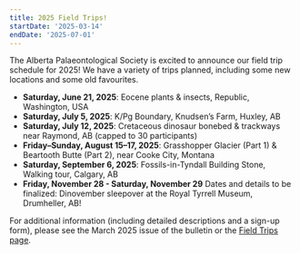 ```yaml
---
title: 2025 Field Trips!
startDate: '2025-03-14'
endDate: '2025-07-01'
---
```


The Alberta Palaeontological Society is excited to announce our field trip schedule for 2025! We have a variety of trips planned, including some new locations and some old favourites.

-   **Saturday, June 21, 2025**: Eocene plants & insects, Republic, Washington, USA
-   **Saturday, July 5, 2025**: K/Pg Boundary, Knudsen’s Farm, Huxley, AB
-   **Saturday, July 12, 2025**: Cretaceous dinosaur bonebed & trackways near Raymond, AB (capped to 30 participants)
-   **Friday–Sunday, August 15–17, 2025**: Grasshopper Glacier (Part 1) & Beartooth Butte (Part 2), near Cooke City, Montana
-   **Saturday, September 6, 2025**: Fossils-in-Tyndall Building Stone, Walking tour, Calgary, AB
-   **Friday, November 28 - Saturday, November 29** Dates and details to be finalized: Dinovember sleepover at the Royal Tyrrell Museum, Drumheller, AB!

For additional information (including detailed descriptions and a sign-up form), please see the March 2025 issue of the bulletin or the [Field Trips page](/events/fieldtrips/).

